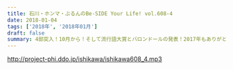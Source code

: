 ```yaml
---
title: 石川・ホンマ・ぶるんのBe-SIDE Your Life! vol.608-4
date: 2018-01-04
tags: ['2018年', '2018年01月']
draft: false
summary: 4部突入！10月から！そして流行語大賞とバロンドールの発表！2017年もありがとうございました！2018年もよろしくおねがいします！MIURA
---
```


http://project-phi.ddo.jp/ishikawa/ishikawa608_4.mp3

